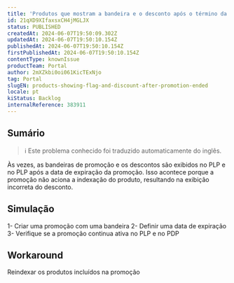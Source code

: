 ```yaml
---
title: 'Produtos que mostram a bandeira e o desconto após o término da promoção'
id: 21qXD9XIfaxsxCH4jMGLJX
status: PUBLISHED
createdAt: 2024-06-07T19:50:09.302Z
updatedAt: 2024-06-07T19:50:10.154Z
publishedAt: 2024-06-07T19:50:10.154Z
firstPublishedAt: 2024-06-07T19:50:10.154Z
contentType: knownIssue
productTeam: Portal
author: 2mXZkbi0oi061KicTExNjo
tag: Portal
slugEN: products-showing-flag-and-discount-after-promotion-ended
locale: pt
kiStatus: Backlog
internalReference: 383911
---
```


## Sumário

>ℹ️ Este problema conhecido foi traduzido automaticamente do inglês.


Às vezes, as bandeiras de promoção e os descontos são exibidos no PLP e no PLP após a data de expiração da promoção. Isso acontece porque a promoção não aciona a indexação do produto, resultando na exibição incorreta do desconto.

## Simulação


1- Criar uma promoção com uma bandeira
2- Definir uma data de expiração
3- Verifique se a promoção continua ativa no PLP e no PDP




## Workaround


Reindexar os produtos incluídos na promoção

